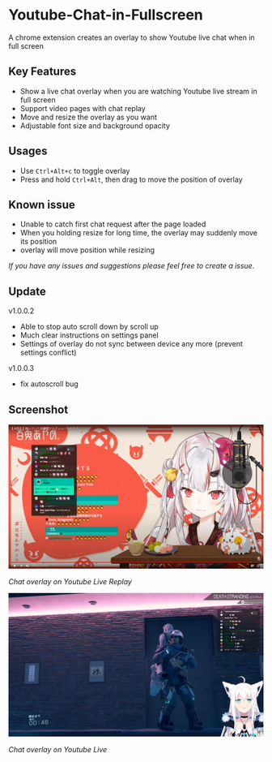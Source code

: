 # Youtube-Chat-in-Fullscreen
A chrome extension creates an overlay to show Youtube live chat when in full screen

## Key Features

- Show a live chat overlay when you are watching Youtube live stream in full screen
- Support video pages with chat replay
- Move and resize the overlay as you want
- Adjustable font size and background opacity

## Usages

- Use `Ctrl+Alt+c` to toggle overlay
- Press and hold `Ctrl+Alt`, then drag to move the position of overlay

## Known issue

- Unable to catch first chat request after the page loaded
- When you holding resize for long time, the overlay may suddenly move its position
- overlay will move position while resizing

 *If you have any issues and suggestions please feel free to create a issue.*

## Update

v1.0.0.2

- Able to stop auto scroll down by scroll up
- Much clear instructions on settings panel
- Settings of overlay do not sync between device any more (prevent settings conflict)

v1.0.0.3

- fix autoscroll bug

## Screenshot

![Chat overlay screenshot](./sample/sample.png )

*Chat overlay on Youtube Live Replay*

![Chat overlay screenshot](./sample/sample2.png)

*Chat overlay on Youtube Live*











